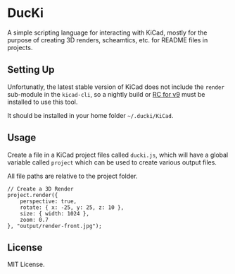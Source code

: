 DucKi
=====

A simple scripting language for interacting with KiCad, mostly for
the purpose of creating 3D renders, scheamtics, etc. for README files
in projects.


Setting Up
----------

Unfortunatly, the latest stable version of KiCad does not include the
`render` sub-module in the `kicad-cli`, so a nightly build or
[RC for v9](https://forum.kicad.info/t/stable-version-9-0-0-rc1-available/56966)
must be installed to use this tool.

It should be installed in your home folder `~/.ducki/KiCad`.


Usage
-----

Create a file in a KiCad project files called `ducki.js`, which will
have a global variable called `project` which can be used to create
various output files.

All file paths are relative to the project folder.

```
// Create a 3D Render
project.render({
    perspective: true,
    rotate: { x: -25, y: 25, z: 10 },
    size: { width: 1024 },
    zoom: 0.7
}, "output/render-front.jpg");
```


License
-------

MIT License.
